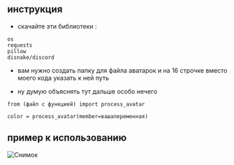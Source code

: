 ## инструкция

- скачайте эти библиотеки :
```
os
requests
pillow
disnake/discord
```

- вам нужно создать папку для файла аватарок и на 16 строчке вместо моего кода указать к ней путь

- ну думую объяснять тут дальше особо нечего
```
from (файл с функцией) import process_avatar

color = process_avatar(member=вашапеременная)
```
## пример к использованию

![Снимок](https://github.com/TWOCHEG/discord-color-avatar/assets/150810031/35c3e59a-c99d-45fd-a5c1-4eed9f08a474)
